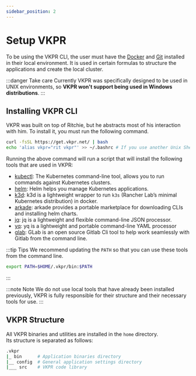 ```yaml
---
sidebar_position: 2
---
```


# Setup VKPR


To be using the VKPR CLI, the user must have the [Docker](https://www.docker.com/) and [Git](https://git-scm.com/) installed in their local environment. It is used in certain formulas to structure the applications and create the local cluster.

:::danger Take care
  Currently VKPR was specifically designed to be used in UNIX environments, so **VKPR won't support being used in Windows distributions**.
:::

## Installing VKPR CLI

VKPR was built on top of Ritchie, but he abstracts most of his interaction with him. To install it, you must run the following command.

```bash
curl -fsSL https://get.vkpr.net/ | bash
echo 'alias vkpr="rit vkpr"' >> ~/.bashrc # If you use another Unix Shell, specify your specific source
```

Running the above command will run a script that will install the following tools that are used in VKPR:

- [kubectl](https://kubernetes.io/docs/tasks/tools/#kubectl): The Kubernetes command-line tool, allows you to run commands against Kubernetes clusters.
- [helm](https://helm.sh/docs/intro/install/): Helm helps you manage Kubernetes applications.
- [k3d](https://k3d.io/v4.4.8/): k3d is a lightweight wrapper to run `k3s` (Rancher Lab’s minimal Kubernetes distribution) in docker.
- [arkade](https://github.com/alexellis/arkade): arkade provides a portable marketplace for downloading CLIs and installing helm charts.
- [jq](https://stedolan.github.io/jq/): jq is a lightweight and flexible command-line JSON processor.
- [yq](https://mikefarah.gitbook.io/yq/): yq is a lightweight and portable command-line YAML processor
- [glab](https://glab.readthedocs.io/en/latest/): GLab is an open source Gitlab Cli tool to help work seamlessly with Gitlab from the command line.


:::tip Tips
We recommend updating the `PATH` so that you can use these tools from the command line.
```bash
export PATH=$HOME/.vkpr/bin:$PATH
```
:::

:::note Note
We do not use local tools that have already been installed previously, VKPR is fully responsible for their structure and their necessary tools for use.
:::

## VKPR Structure

All VKPR binaries and utilities are installed in the `home` directory.  
Its structure is separated as follows:
```bash
.vkpr
|_ bin      # Application binaries directory
|__ config  # General application settings directory
|___ src    # VKPR code library
```